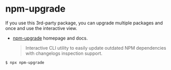 # npm-upgrade

If you use this 3rd-party package, you can upgrade multiple packages and once and use the interactive view.

- [npm-upgrade](https://www.npmjs.com/package/npm-upgrade) homepage and docs.
    > Interactive CLI utility to easily update outdated NPM dependencies with changelogs inspection support.

```sh
$ npx npm-upgrade
```
